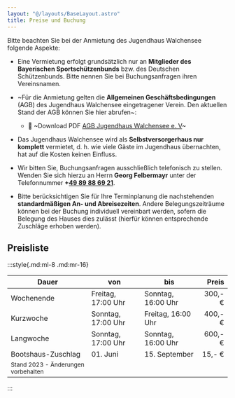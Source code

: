 ```yaml
---
layout: "@/layouts/BaseLayout.astro"
title: Preise und Buchung
---
```


Bitte beachten Sie bei der Anmietung des Jugendhaus Walchensee folgende Aspekte:

- Eine Vermietung erfolgt grundsätzlich nur an **Mitglieder des Bayerischen Sportschützenbunds** bzw. des Deutschen Schützenbunds. Bitte nennen Sie bei Buchungsanfragen ihren Vereinsnamen.

- ~Für die Anmietung gelten die **Allgemeinen Geschäftsbedingungen** (AGB) des Jugendhaus Walchensee eingetragener Verein. Den aktuellen Stand der AGB können Sie hier abrufen~:

  - 📄 ~Download PDF [AGB Jugendhaus Walchensee e. V](/agb-jugendhaus-walchensee-2023.pdf)~

- Das Jugendhaus Walchensee wird als **Selbstversorgerhaus nur komplett** vermietet, d. h. wie viele Gäste im Jugendhaus übernachten, hat auf die Kosten keinen Einfluss.

- Wir bitten Sie, Buchungsanfragen ausschließlich telefonisch zu stellen. Wenden Sie sich hierzu an Herrn **Georg Felbermayr** unter der Telefonnummer **+[49 89 88 69 21](tel:004989886921)**.

- Bitte berücksichtigen Sie für Ihre Terminplanung die nachstehenden **standardmäßigen An- und Abreisezeiten**. Andere Belegungszeiträume können bei der Buchung individuell vereinbart werden, sofern die Belegung des Hauses dies zulässt (hierfür können entsprechende Zuschläge erhoben werden).

## Preisliste

:::style{.md:ml-8 .md:mr-16}

| Dauer                                                                 | von                | bis                |   Preis |
| --------------------------------------------------------------------- | ------------------ | ------------------ | ------: |
| Wochenende                                                            | Freitag, 17:00 Uhr | Sonntag, 16:00 Uhr | 300,- € |
| Kurzwoche                                                             | Sonntag, 17:00 Uhr | Freitag, 16:00 Uhr | 400,- € |
| Langwoche                                                             | Sonntag, 17:00 Uhr | Sonntag, 16:00 Uhr | 600,- € |
| Bootshaus-Zuschlag                                                    | 01. Juni           | 15. September      |  15,- € |
| <small class="opacity-75">Stand 2023 - Änderungen vorbehalten</small> |                    |                    |         |

:::
